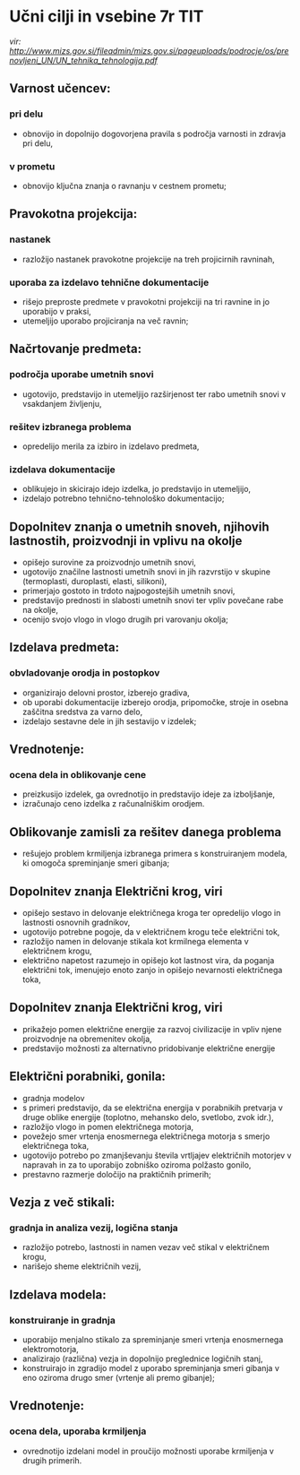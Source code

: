 # Učni cilji in vsebine 7r TIT #
_vir: http://www.mizs.gov.si/fileadmin/mizs.gov.si/pageuploads/podrocje/os/prenovljeni_UN/UN_tehnika_tehnologija.pdf_
## Varnost učencev: ##
### pri delu ###
* obnovijo in dopolnijo dogovorjena pravila s področja varnosti in zdravja pri delu,
### v prometu ###
* obnovijo ključna znanja o ravnanju v cestnem prometu;

## Pravokotna projekcija: ##
### nastanek ###
* razložijo nastanek pravokotne projekcije na treh projicirnih ravninah,
### uporaba za izdelavo tehnične dokumentacije ###
* rišejo preproste predmete v pravokotni projekciji na tri ravnine in jo uporabijo v praksi,
* utemeljijo uporabo projiciranja na več ravnin;

## Načrtovanje predmeta: ##
### področja uporabe umetnih snovi ###
* ugotovijo, predstavijo in utemeljijo razširjenost ter rabo umetnih snovi v vsakdanjem življenju,
### rešitev izbranega problema ###
* opredelijo merila za izbiro in izdelavo predmeta,
### izdelava dokumentacije ###
* oblikujejo in skicirajo idejo izdelka, jo predstavijo in utemeljijo,
* izdelajo potrebno tehnično-tehnološko dokumentacijo;

## Dopolnitev znanja o umetnih snoveh, njihovih lastnostih, proizvodnji in vplivu na okolje ##
* opišejo surovine za proizvodnjo umetnih snovi,
* ugotovijo značilne lastnosti umetnih snovi in jih razvrstijo v skupine (termoplasti, duroplasti, elasti, silikoni),
* primerjajo gostoto in trdoto najpogostejših umetnih snovi,
* predstavijo prednosti in slabosti umetnih snovi ter vpliv povečane rabe na okolje,
* ocenijo svojo vlogo in vlogo drugih pri varovanju okolja;

## Izdelava predmeta: ##
### obvladovanje orodja in postopkov ###
* organizirajo delovni prostor, izberejo gradiva,
* ob uporabi dokumentacije izberejo orodja, pripomočke, stroje in osebna zaščitna sredstva za varno delo,
* izdelajo sestavne dele in jih sestavijo v izdelek;

## Vrednotenje: ##
### ocena dela in oblikovanje cene ###
* preizkusijo izdelek, ga ovrednotijo in predstavijo ideje za izboljšanje,
* izračunajo ceno izdelka z računalniškim orodjem.

## Oblikovanje zamisli za rešitev danega problema ##
* rešujejo problem krmiljenja izbranega primera s konstruiranjem modela, ki omogoča spreminjanje smeri gibanja;

## Dopolnitev znanja Električni krog, viri ##
* opišejo sestavo in delovanje električnega kroga ter opredelijo vlogo in lastnosti osnovnih gradnikov, 
* ugotovijo potrebne pogoje, da v električnem krogu teče električni tok,
* razložijo namen in delovanje stikala kot krmilnega elementa v električnem krogu,
* električno napetost razumejo in opišejo kot lastnost vira, da poganja električni tok, imenujejo enoto zanjo in opišejo nevarnosti električnega toka, 

## Dopolnitev znanja Električni krog, viri ##
* prikažejo pomen električne energije za razvoj civilizacije in vpliv njene proizvodnje na obremenitev okolja,
* predstavijo možnosti za alternativno pridobivanje električne energije

## Električni porabniki, gonila: ##
* gradnja modelov
* s primeri predstavijo, da se električna energija v porabnikih pretvarja v druge oblike energije (toplotno, mehansko delo, svetlobo, zvok idr.),
* razložijo vlogo in pomen električnega motorja,
* povežejo smer vrtenja enosmernega električnega motorja s smerjo električnega toka, 
* ugotovijo potrebo po zmanjševanju števila vrtljajev električnih motorjev v napravah in za to uporabijo zobniško oziroma polžasto gonilo, 
* prestavno razmerje določijo na praktičnih primerih;

## Vezja z več stikali: ##
### gradnja in analiza vezij, logična stanja
* razložijo potrebo, lastnosti in namen vezav več stikal v električnem krogu,
* narišejo sheme električnih vezij,
## Izdelava modela: ##
### konstruiranje in gradnja ###
* uporabijo menjalno stikalo za spreminjanje smeri vrtenja enosmernega elektromotorja,
* analizirajo (različna) vezja in dopolnijo preglednice logičnih stanj,
* konstruirajo in zgradijo model z uporabo spreminjanja smeri gibanja v eno oziroma drugo smer (vrtenje ali premo gibanje);

## Vrednotenje: ##
### ocena dela, uporaba krmiljenja ###
* ovrednotijo izdelani model in proučijo možnosti uporabe krmiljenja v drugih primerih.

